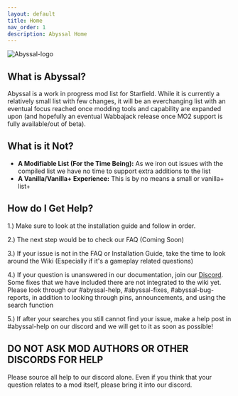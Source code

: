 ```yaml
---
layout: default
title: Home
nav_order: 1
description: Abyssal Home
---
```


![Abyssal-logo](https://github.com/TheMrNewVegas/TheMrNewVegas.github.io/assets/112358568/59ebd720-1f6d-4043-b81d-27af2f99216a)

## **What is Abyssal?**

Abyssal is a work in progress mod list for Starfield. While it is currently a relatively small list with few changes, it will be an everchanging list with an eventual focus reached once modding tools and capability are expanded upon (and hopefully an eventual Wabbajack release once MO2 support is fully available/out of beta).

## **What is it Not?**
- **A Modifiable List (For the Time Being):** As we iron out issues with the compiled list we have no time to support extra additions to the list
- **A Vanilla/Vanilla+ Experience:** This is by no means a small or vanilla+ list+

## **How do I Get Help?**
1.) Make sure to look at the installation guide and follow in order.

2.) The next step would be to check our FAQ (Coming Soon)

3.) If your issue is not in the FAQ or Installation Guide, take the time to look around the Wiki (Especially if it's a gameplay related questions)

4.) If your question is unanswered in our documentation, join our [Discord](https://discord.gg/43EhRjU). Some fixes that we have included there are not integrated to the wiki yet. Please look through our #abyssal-help, #abyssal-fixes, #abyssal-bug-reports, in addition to looking through pins, announcements, and using the search function

5.) If after your searches you still cannot find your issue, make a help post in #abyssal-help on our discord and we will get to it as soon as possible!

## DO NOT ASK MOD AUTHORS OR OTHER DISCORDS FOR HELP

Please source all help to our discord alone. Even if you think that your question relates to a mod itself, please bring it into our discord.
